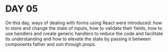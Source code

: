# DAY 05

On this day, ways of dealing with forms using React were introduced: how to store and change the state of inputs, how to validate their fields, how to use handlers and create generic handlers to reduce the code and facilitate its understanding and how to elevate the state by passing it between components father and son through props.
